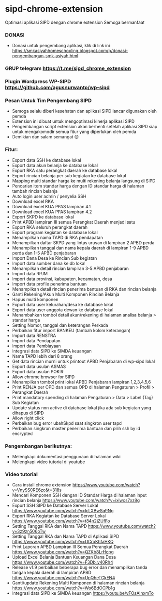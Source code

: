 # sipd-chrome-extension
Optimasi aplikasi SIPD dengan chrome extension
Semoga bermanfaat

### DONASI
- Donasi untuk pengembang aplikasi, klik di link ini https://smkasiyahhomeschooling.blogspot.com/p/donasi-pengembangan-smk-asiyah.html

### GRUP telegram https://t.me/sipd_chrome_extension

### Plugin Wordpress WP-SIPD https://github.com/agusnurwanto/wp-sipd

### Pesan Untuk Tim Pengembang SIPD
- Semoga selalu diberi kesehatan dan aplikasi SIPD lancar digunakan oleh pemda
- Extension ini dibuat untuk mengoptimasi kinerja aplikasi SIPD
- Pengembangan script extension akan berhenti setelah aplikasi SIPD siap untuk mengakomodir semua fitur yang diperlukan oleh pemda
- Demikian dan salam semangat :blush:

### Fitur:
- Export data SSH ke database lokal
- Export data akun belanja ke database lokal
- Export RKA satu perangkat daerah ke database lokal
- Export rincian belanja per sub kegiatan ke database lokal
- Mapping multi standar harga ke multi rekening belanja langsung di SIPD
- Pencarian item standar harga dengan ID standar harga di halaman tambah rincian belanja
- Auto login user admin / penyelia SSH
- Download excel RKA
- Download excel KUA PPAS lampiran 4.1
- Download excel KUA PPAS lampiran 4.2
- Export SKPD ke database lokal
- Print APBD lampiran III semua Perangkat Daerah menjadi satu
- Export RKA seluruh perangkat daerah
- Export program kegiatan ke database lokal
- Menampilkan nama TAPD di RKA pendapatan
- Menampilkan daftar SKPD yang lintas urusan di lampiran 2 APBD perda
- Menampilkan tanggal dan nama kepala daerah di lampiran 1-9 APBD perda dan 1-5 APBD penjabaran
- Import Dana Desa ke Rincian Sub kegiatan
- Import data sumber dana ke db lokal
- Menampilkan detail rincian lampiran 3-5 APBD penjabaran
- Import data RPJM
- Import data provinsi, kabupaten, kecamatan, desa
- Import data profile penerima bantuan
- Menampilkan detail rincian penerima bantuan di RKA dan rincian belanja
- Ganti Rekening/Akun Multi Komponen Rincian Belanja
- Hapus multi komponen
- Export data user kelurahan/desa ke database lokal
- Export data user anggota dewan ke database lokal
- Menambahkan tombol detail akun/rekening di halaman analisa belanja > standar harga
- Setting Nomor, tanggal dan keterangan Perkada
- Perbaikan fitur import BANKEU (tambah kolom keterangan)
- Import data RENSTRA
- Import data Pendapatan
- Import data Pembiayaan
- Integrasi data SIPD ke SIMDA keuangan
- Nama TAPD lebih dari 8 orang
- Get data rincian murni untuk printout APBD Penjabaran di wp-sipd lokal
- Export data usulan ASMAS
- Export data usulan POKIR
- Allow chrome browser for SIPD
- Menampilkan tombol print lokal APBD Penjabaran lampiran 1,2,3,4,5,6
- Print RENJA per OPD dan semua OPD di halaman Pengaturan > Profil > Perangkat Daerah
- Print mandatory spending di halaman Pengaturan > Data > Label (Tag) Sub Kegiatan
- Update status non active di database lokal jika ada sub kegiatan yang dihapus di SIPD
- Allow right click
- Perbaikan bug error ubahSkpd saat singkron user tapd
- Perbaikan singkron master penerima bantuan dan pilih ssh by id encrypted

### Pengembangan berikutnya:
- Melengkapi dokumentasi penggunaan di halaman wiki
- Melengkapi video tutorial di youtube

### Video tutorial
- Cara install chrome extension https://www.youtube.com/watch?v=VnySS0RE6zc&t=318s
- Mencari Komponen SSH dengan ID Standar Harga di halaman input rincian belanja https://www.youtube.com/watch?v=ixiwcs7xz8g
- Export SSH SIPD ke Database Server Lokal https://www.youtube.com/watch?v=lcLXBwSq9Ng
- Export RKA Kegiatan ke Database Server Lokal https://www.youtube.com/watch?v=t84n2jZUfFo
- Setting Tanggal RKA dan Nama TAPD https://www.youtube.com/watch?v=3z9zn506oTw
- Setting Tanggal RKA dan Nama TAPD di Aplikasi SIPD https://www.youtube.com/watch?v=UCroKhfaHKQ
- Print Laporan APBD Lampiran III Semua Perangkat Daerah https://www.youtube.com/watch?v=QZKb8LrHcpg
- Upload Excel Belanja Bantuan Keuangan Dana Desa https://www.youtube.com/watch?v=F3Db_v40Rh4
- Release v1.9 perbaikan beberapa bug error dan menampilkan tanda tangan kepala daerah di lampiran APBD https://www.youtube.com/watch?v=UpQheTCkEN4
- Ganti/update Rekening Multi Komponen di halaman rincian belanja https://www.youtube.com/watch?v=Wo6BdOCPb1g
- Integrasi data SIPD ke SIMDA keuangan https://youtu.be/vFOsAlnxmTo
